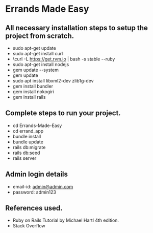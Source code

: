 # Errands Made Easy
## All necessary installation steps to setup the project from scratch.
- sudo apt-get update
- sudo apt-get install curl
- \curl -L https://get.rvm.io | bash -s stable --ruby
- sudo apt-get install nodejs
- gem update --system
- gem update
- sudo apt install libxml2-dev zlib1g-dev
- gem install bundler
- gem install nokogiri
- gem install rails

## Complete steps to run your project.
- cd Errands-Made-Easy
- cd errand_app
- bundle install
- bundle update
- rails db:migrate
- rails db:seed
- rails server

## Admin login details
- email-id: admin@admin.com 
- password: admin123

## References used.
- Ruby on Rails Tutorial by Michael Hartl 4th edition.
- Stack Overflow

